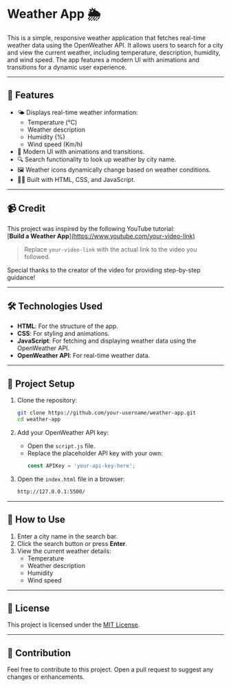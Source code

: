 # Weather App 🌦️

This is a simple, responsive weather application that fetches real-time weather data using the OpenWeather API. It allows users to search for a city and view the current weather, including temperature, description, humidity, and wind speed. The app features a modern UI with animations and transitions for a dynamic user experience.

---

## 🚀 Features
- 🌤 Displays real-time weather information:
  - Temperature (°C)
  - Weather description
  - Humidity (%)
  - Wind speed (Km/h)
- 🌈 Modern UI with animations and transitions.
- 🔍 Search functionality to look up weather by city name.
- 🖼 Weather icons dynamically change based on weather conditions.
- 🧑‍💻 Built with HTML, CSS, and JavaScript.

---

## 📹 Credit
This project was inspired by the following YouTube tutorial:  
[**Build a Weather App**][(https://www.youtube.com/your-video-link)](https://youtu.be/2jjR-iGxVYM?si=o8L318bZWmtgnKIR)
> Replace `your-video-link` with the actual link to the video you followed.

Special thanks to the creator of the video for providing step-by-step guidance!

---

## 🛠️ Technologies Used
- **HTML**: For the structure of the app.
- **CSS**: For styling and animations.
- **JavaScript**: For fetching and displaying weather data using the OpenWeather API.
- **OpenWeather API**: For real-time weather data.

---

## 📂 Project Setup

1. Clone the repository:
   ```bash
   git clone https://github.com/your-username/weather-app.git
   cd weather-app
   ```

2. Add your OpenWeather API key:
   - Open the `script.js` file.
   - Replace the placeholder API key with your own:
     ```javascript
     const APIKey = 'your-api-key-here';
     ```

3. Open the `index.html` file in a browser:
   ```bash
   http://127.0.0.1:5500/
   ```

---

## 🌟 How to Use
1. Enter a city name in the search bar.
2. Click the search button or press **Enter**.
3. View the current weather details:
   - Temperature
   - Weather description
   - Humidity
   - Wind speed

---

## 📄 License
This project is licensed under the [MIT License](LICENSE).

---

## 🤝 Contribution
Feel free to contribute to this project. Open a pull request to suggest any changes or enhancements.
